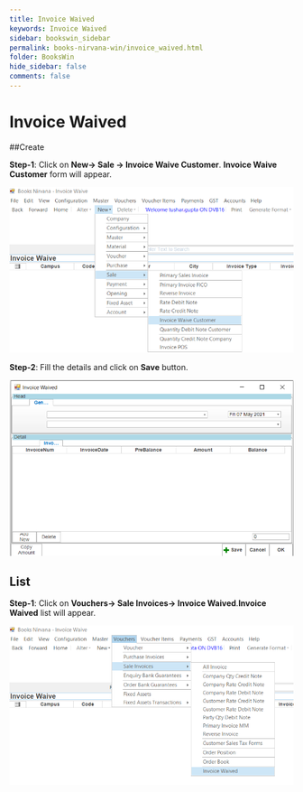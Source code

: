 ```yaml
---
title: Invoice Waived
keywords: Invoice Waived
sidebar: bookswin_sidebar
permalink: books-nirvana-win/invoice_waived.html
folder: BooksWin
hide_sidebar: false
comments: false
---
```


# Invoice Waived

##Create

**Step-1**: Click on **New-> Sale -> Invoice Waive Customer**. **Invoice Waive Customer** form will appear.

![](/images/InvoiceWaiveCreateSelectMenu.png)

**Step-2**: Fill the details and click on **Save** button.

![](/images/InvoiceWaiveCreateSelectForm.png)

## List

**Step-1**: Click on **Vouchers-> Sale Invoices-> Invoice Waived**.**Invoice Waived** list will appear. 

![](/images/InvoiceWaiveList.png)

